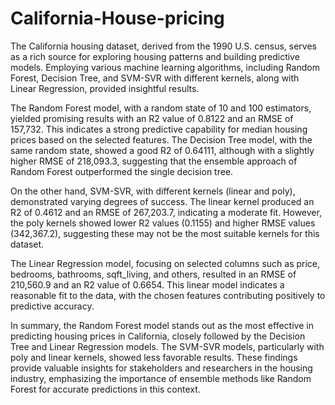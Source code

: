 # California-House-pricing
The California housing dataset, derived from the 1990 U.S. census, serves as a rich source for exploring housing patterns and building predictive models. Employing various machine learning algorithms, including Random Forest, Decision Tree, and SVM-SVR with different kernels, along with Linear Regression, provided insightful results.

The Random Forest model, with a random state of 10 and 100 estimators, yielded promising results with an R2 value of 0.8122 and an RMSE of 157,732. This indicates a strong predictive capability for median housing prices based on the selected features. The Decision Tree model, with the same random state, showed a good R2 of 0.64111, although with a slightly higher RMSE of 218,093.3, suggesting that the ensemble approach of Random Forest outperformed the single decision tree.

On the other hand, SVM-SVR, with different kernels (linear and poly), demonstrated varying degrees of success. The linear kernel produced an R2 of 0.4612 and an RMSE of 267,203.7, indicating a moderate fit. However, the poly  kernels showed lower R2 values (0.1155) and higher RMSE values (342,367.2), suggesting these may not be the most suitable kernels for this dataset.

The Linear Regression model, focusing on selected columns such as price, bedrooms, bathrooms, sqft_living, and others, resulted in an RMSE of 210,560.9 and an R2 value of 0.6654. This linear model indicates a reasonable fit to the data, with the chosen features contributing positively to predictive accuracy.

In summary, the Random Forest model stands out as the most effective in predicting housing prices in California, closely followed by the Decision Tree and Linear Regression models. The SVM-SVR models, particularly with poly and linear kernels, showed less favorable results. These findings provide valuable insights for stakeholders and researchers in the housing industry, emphasizing the importance of ensemble methods like Random Forest for accurate predictions in this context.
